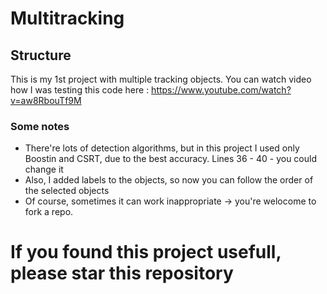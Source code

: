 # Multitracking
## Structure

This is my 1st project with multiple tracking objects. You can watch video how
I was testing this code here :
https://www.youtube.com/watch?v=aw8RbouTf9M

### Some notes

- There're lots of detection algorithms, but in this project I used only
Boostin and CSRT, due to the best accuracy. Lines 36 - 40 - you could change it
- Also, I added labels to the objects, so now you can follow the order of the 
selected objects
- Of course, sometimes it can work inappropriate -> you're welocome to fork 
a repo. 

# If you found this project usefull, please star this repository
